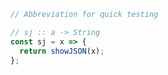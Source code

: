 ```js
// Abbreviation for quick testing
```

```js
// sj :: a -> String
const sj = x => {
  return showJSON(x);
};
```